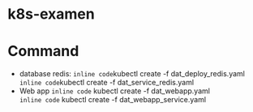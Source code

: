 # k8s-examen
# Command
- database redis:
 `inline code`kubectl create -f dat_deploy_redis.yaml
 `inline code`kubectl create -f dat_service_redis.yaml
 - Web app
`inline code` kubectl create -f dat_webapp.yaml  
`inline code` kubectl create -f dat_webapp_service.yaml
